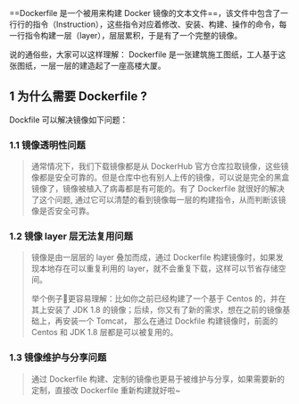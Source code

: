 
==Dockerfile 是一个被用来构建 Docker 镜像的文本文件==，该文件中包含了一行行的指令（Instruction），这些指令对应着修改、安装、构建、操作的命令，每一行指令构建一层（layer），层层累积，于是有了一个完整的镜像。

说的通俗些，大家可以这样理解： Dockerfile 是一张建筑施工图纸，工人基于这张图纸，一层一层的建造起了一座高楼大厦。

## 1 为什么需要 Dockerfile ?

Dockfile 可以解决镜像如下问题：

### 1.1 镜像透明性问题

> 通常情况下，我们下载镜像都是从 DockerHub 官方仓库拉取镜像，这些镜像都是安全可靠的。但是仓库中也有别人上传的镜像，可以说是完全的黑盒镜像了，镜像被植入了病毒都是有可能的。有了 Dockerfile 就很好的解决了这个问题, 通过它可以清楚的看到镜像每一层的构建指令，从而判断该镜像是否安全可靠。

### 1.2 镜像 layer 层无法复用问题

> 镜像是由一层层的 layer 叠加而成，通过 Dockerfile 构建镜像时，如果发现本地存在可以重复利用的 layer，就不会重复下载，这样可以节省存储空间。
> 
> 举个例子🌰更容易理解：比如你之前已经构建了一个基于 Centos 的，并在其上安装了 JDK 1.8 的镜像；后续，你又有了新的需求，想在之前的镜像基础上，再安装一个 Tomcat， 那么在通过 Dockfile 构建镜像时，前面的 Centos 和 JDK 1.8 层都是可以被复用的。

### 1.3 镜像维护与分享问题

> 通过 Dockerfile 构建、定制的镜像也更易于被维护与分享，如果需要新的定制，直接改 Dockerfile 重新构建就好啦~